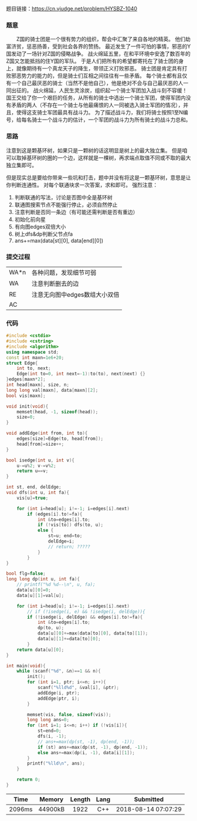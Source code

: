题目链接：<https://cn.vjudge.net/problem/HYSBZ-1040>

### 题意
　　Z国的骑士团是一个很有势力的组织，帮会中汇聚了来自各地的精英。
他们劫富济贫，惩恶扬善，受到社会各界的赞扬。
最近发生了一件可怕的事情，邪恶的Y国发动了一场针对Z国的侵略战争。
战火绵延五里，在和平环境中安逸了数百年的Z国又怎能抵挡的住Y国的军队。
于是人们把所有的希望都寄托在了骑士团的身上，就像期待有一个真龙天子的降生，带领正义打败邪恶。
骑士团是肯定具有打败邪恶势力的能力的，但是骑士们互相之间往往有一些矛盾。
每个骑士都有且仅有一个自己最厌恶的骑士（当然不是他自己），他是绝对不会与自己最厌恶的人一同出征的。
战火绵延，人民生灵涂炭，组织起一个骑士军团加入战斗刻不容缓！
国王交给了你一个艰巨的任务，从所有的骑士中选出一个骑士军团，使得军团内没有矛盾的两人（不存在一个骑士与他最痛恨的人一同被选入骑士军团的情况），并且，使得这支骑士军团最具有战斗力。
为了描述战斗力，我们将骑士按照1至N编号，给每名骑士一个战斗力的估计，一个军团的战斗力为所有骑士的战斗力总和。

### 思路
注意到这是颗基环树，如果只是一颗树的话这明显是树上的最大独立集。
但是咱可以取掉基环树的圈的一个边，这样就是一棵树，再求端点取值不同或不取的最大独立集即可。

但是现实总是要给你带来一些坑和打击，题中并没有将这是一颗基环树，意思是让你判断连通性。
对每个联通块求一次答案，求和即可。
强烈注意：
1. 判断联通的写法，讨论是否图中全是基环树
2. 联通图搜索节点不能强行停止，必须自然停止
4. 注意判断是否同一条边（有可能还需判断是否有重边）
5. 初始化前向星
4. 有向图edges双倍大小
3. 树上dfs&dp判断父节点fa
2. ans+=max(data[st][0], data[end][0])

### 提交过程
|||
:-|:-
WA*n|各种问题，发现细节可弱
WA|注意判断删去的边
RE|注意无向图中edges数组大小双倍
AC|

### 代码
```cpp
#include <cstdio>
#include <cstring>
#include <algorithm>
using namespace std;
const int maxn=1e6+20;
struct Edge{
    int to, next;
    Edge(int to=0, int next=-1):to(to), next(next) {}
}edges[maxn*2];
int head[maxn], size, n;
long long val[maxn], data[maxn][2];
bool vis[maxn];

void init(void){
    memset(head, -1, sizeof(head));
    size=0;
}

void addEdge(int from, int to){
    edges[size]=Edge(to, head[from]);
    head[from]=size++;
}

bool isedge(int u, int v){
    u-=u%2; v-=v%2;
    return u==v;
}

int st, end, delEdge;
void dfs(int u, int fa){
    vis[u]=true;

    for (int i=head[u]; i!=-1; i=edges[i].next)
        if (edges[i].to!=fa){
            int &to=edges[i].to;
            if (!vis[to]) dfs(to, u);
            else {
                st=u; end=to;
                delEdge=i;
                // return; ?????
            }
        }
}

bool flg=false;
long long dp(int u, int fa){
    // printf("%d %d--\n", u, fa);
    data[u][0]=0;
    data[u][1]=val[u];

    for (int i=head[u]; i!=-1; i=edges[i].next)
        // if (!isedge(i, e) && !isedge(i, delEdge)){
        if (!isedge(i, delEdge) && edges[i].to!=fa){
            int &to=edges[i].to;
            dp(to, u);
            data[u][0]+=max(data[to][0], data[to][1]);
            data[u][1]+=data[to][0];
        }
    return data[u][0];
}

int main(void){
    while (scanf("%d", &n)==1 && n){
        init();
        for (int i=1, ptr; i<=n; i++){
            scanf("%lld%d", &val[i], &ptr);
            addEdge(i, ptr);
            addEdge(ptr, i);
        }

        memset(vis, false, sizeof(vis));
        long long ans=0;
        for (int i=1; i<=n; i++) if (!vis[i]){
            st=end=0;
            dfs(i, -1);
            // ans+=max(dp(st, -1), dp(end, -1));
            if (st) ans+=max(dp(st, -1), dp(end, -1));
            else ans+=max(dp(i, -1), data[i][1]);
        }
        printf("%lld\n", ans);
    }

    return 0;
}

```

Time|Memory|Length|Lang|Submitted
:-:|:-:|:-:|:-:|:-:
2096ms|44900kB|1922|C++|2018-08-14 07:07:29